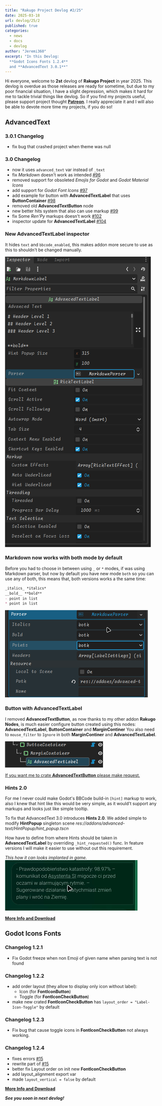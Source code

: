 ```yaml
---
title: "Rakugo Project Devlog #2/25"
date: 2025-03-18
url: devlog/25/2
published: true
categories:
  - news
  - docs
  - devlog
author: "Jeremi360"
excerpt: "In this Devlog:
  **Godot Icons Fonts 1.2.4**
  and **AdvancedText 3.0.1**"
---
```


Hi everyone, welcome to **2st** devlog of **Rakugo Project** in year 2025.
This devlog is overdue as those releases are ready for sometime,
but due to my poor financial situation, I have a slight depression,
which makes it hard for me to tackle trivial things like devlog.
So if you find my projects useful, please support project thought **[Patreon]**.
I really appreciate it and I will also be able to devote more time my projects, if you do so!

## AdvancedText

### 3.0.1 Changelog

- fix bug that crashed project when theme was null

### 3.0 Changelog

- now it uses `advanced_text` var instead of `_text`
- fix *Markdown* doesn't work as intended
  [#96](https://github.com/rakugoteam/AdvancedText/issues/96)
- removed support for obsoleted *Emojis for Godot* and *Godot Material Icons*
- add support for *Godot Font Icons*
  [#97](https://github.com/rakugoteam/AdvancedText/issues/97)
- add example for button with **AdvancedTextLabel** that uses **ButtonContainer**
  [#98](https://github.com/rakugoteam/AdvancedText/issues/98)
- removed old **AdvancedTextButton** node
- new better hits system that also can use markup
  [#99](https://github.com/rakugoteam/AdvancedText/issues/99)
- fix Some *Ren'Py* markups doesn't work
  [#102](https://github.com/rakugoteam/AdvancedText/issues/102)
- inspector update for **AdvancedTextLabel**
  [#104](https://github.com/rakugoteam/AdvancedText/issues/104)

### New AdvancedTextLabel inspector

It hides `text` and `bbcode_enabled`,
this makes addon more secure to use
as this to shouldn't be changed manually.

![](/images/devlog/AdvancedTextLabel-3.1.png)

### Markdown now works with both mode by default

Before you had to choose in between using `_` or `*` modes,
if was using Markdown parser, but now by default
you have new mode `both` so you can use any of both,
this means that, both versions works a the same time:
```markdown
_italics_ *italics*
__bold__ **bold**
- point in list
* point in list
```

![](/images/devlog/markdown-3.0.1.gif)

### Button with **AdvancedTextLabel**

I removed **AdvancedTextButton**,
as now thanks to my other addon **Rakugo Nodes**,
is much easier configure button created using this nodes:
**AdvancedTextLabel**, **ButtonContainer** and **MarginContiner**
You also need to `mouse_filter` to `Ignore`
in both **MarginContiner** and **AdvancedTextLabel**.

![](/images/devlog/AdvancedTextButton-3.0.1.png)

[If you want me to crate **AdvancedTextButton** please make request.](https://github.com/rakugoteam/AdvancedText/issues)

### Hints 2.0

For me I never could make Godot's BBCode build-in `[hint]` markup to work,
also I knew that hint like this would be very simple,
as it would't support any markups and looks just like simple tooltip.

To fix that AdvancedText 3.0 introduces **Hints 2.0**.
We added simple to modify **HintPopup** singleton scene
*res://addons/advanced-text/HintPopup/hint_popup.tscn*

How have to define from where Hints should be taken
in **AdvancedTextLabel** by overriding `_hint_requested()` func.
In feature versions I will make it easier to use without out this requirement.

*This how it can looks implanted in game.*
![](/images/devlog/Hints-2.0.gif)

[**More Info and Download**](/addons/advanced-text)

## Godot Icons Fonts

### Changelog 1.2.1

- Fix Godot freeze when non Emoji of given name when parsing text is not found

### Changelog 1.2.2

- add order layout (they allow to display only icon without label):
  - Icon (for **FontIconButton**)
  - Toggle (for **FontIconCheckButton**)
- make new crated **FontIconCheckButton**
  has `layout_order = "Label-Icon-Toggle"` by default

### Changelog 1.2.3

- Fix bug that cause toggle icons
  in **FontIconCheckButton** not always working.

### Changelog 1.2.4

- fixes errors [#15](https://github.com/rakugoteam/Godot-Icons-Fonts/issues/15)
- rewrite part of [#15](https://github.com/rakugoteam/Godot-Icons-Fonts/issues/15)
- better fix Layout order on init new **FontIconCheckButton**
- add layout_alignment export var
- made `layout_vertical = false` by default

[**More Info and Download**](/addons/icons-fonts)

_**See you soon in next devlog!**_

[Patreon]: https://www.patreon.com/rakguoteam